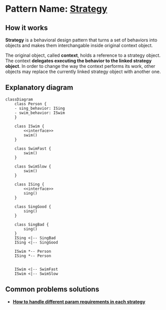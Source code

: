# Pattern Name: [Strategy](https://www.youtube.com/watch?v=v9ejT8FO-7I&list=PLrhzvIcii6GNjpARdnO4ueTUAVR9eMBpc)

## How it works

**Strategy** is a behavioral design pattern that turns a set of behaviors into objects and makes them interchangable inside original context object.

The original object, called **context**, holds a reference to a strategy object. The context **delegates executing the behavior to the linked strategy object**. In order to change the way the context performs its work, other objects may replace the currently linked strategy object with another one.

## Explanatory diagram

```mermaid
classDiagram
    class Person {
    - sing_behavior: ISing
    - swim_behavior: ISwim
    }

    class ISwim {
        <<interface>>
        swim()
    }

    class SwimFast {
        swim()
    }

    class SwimSlow {
        swim()
    }

    class ISing {
        <<interface>>
        sing()
    }

    class SingGood {
        sing()
    }

    class SingBad {
        sing()
    }
    ISing <|-- SingBad
    ISing <|-- SingGood
    
    ISwim *-- Person
    ISing *-- Person


    ISwim <|-- SwimFast
    ISwim <|-- SwimSlow
```

## Common problems solutions

- [**How to handle different param requirements in each strategy**](https://www.youtube.com/watch?v=UPBOOIRrl40)

